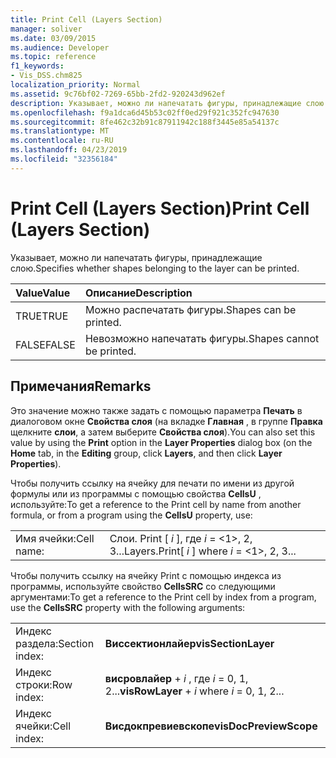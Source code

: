 ```yaml
---
title: Print Cell (Layers Section)
manager: soliver
ms.date: 03/09/2015
ms.audience: Developer
ms.topic: reference
f1_keywords:
- Vis_DSS.chm825
localization_priority: Normal
ms.assetid: 9c76bf02-7269-65bb-2fd2-920243d962ef
description: Указывает, можно ли напечатать фигуры, принадлежащие слою.
ms.openlocfilehash: f9a1dca6d45b53c02ff0ed29f921c352fc947630
ms.sourcegitcommit: 8fe462c32b91c87911942c188f3445e85a54137c
ms.translationtype: MT
ms.contentlocale: ru-RU
ms.lasthandoff: 04/23/2019
ms.locfileid: "32356184"
---
```

# <a name="print-cell-layers-section"></a><span data-ttu-id="b56ca-103">Print Cell (Layers Section)</span><span class="sxs-lookup"><span data-stu-id="b56ca-103">Print Cell (Layers Section)</span></span>

<span data-ttu-id="b56ca-104">Указывает, можно ли напечатать фигуры, принадлежащие слою.</span><span class="sxs-lookup"><span data-stu-id="b56ca-104">Specifies whether shapes belonging to the layer can be printed.</span></span>
  
|<span data-ttu-id="b56ca-105">**Value**</span><span class="sxs-lookup"><span data-stu-id="b56ca-105">**Value**</span></span>|<span data-ttu-id="b56ca-106">**Описание**</span><span class="sxs-lookup"><span data-stu-id="b56ca-106">**Description**</span></span>|
|:-----|:-----|
|<span data-ttu-id="b56ca-107">TRUE</span><span class="sxs-lookup"><span data-stu-id="b56ca-107">TRUE</span></span>  <br/> |<span data-ttu-id="b56ca-108">Можно распечатать фигуры.</span><span class="sxs-lookup"><span data-stu-id="b56ca-108">Shapes can be printed.</span></span>  <br/> |
|<span data-ttu-id="b56ca-109">FALSE</span><span class="sxs-lookup"><span data-stu-id="b56ca-109">FALSE</span></span>  <br/> |<span data-ttu-id="b56ca-110">Невозможно напечатать фигуры.</span><span class="sxs-lookup"><span data-stu-id="b56ca-110">Shapes cannot be printed.</span></span>  <br/> |
   
## <a name="remarks"></a><span data-ttu-id="b56ca-111">Примечания</span><span class="sxs-lookup"><span data-stu-id="b56ca-111">Remarks</span></span>

<span data-ttu-id="b56ca-112">Это значение можно также задать с помощью параметра **Печать** в диалоговом окне **Свойства слоя** (на вкладке **Главная** , в группе **Правка** щелкните **слои**, а затем выберите **Свойства слоя**).</span><span class="sxs-lookup"><span data-stu-id="b56ca-112">You can also set this value by using the **Print** option in the **Layer Properties** dialog box (on the **Home** tab, in the **Editing** group, click **Layers**, and then click **Layer Properties**).</span></span>
  
<span data-ttu-id="b56ca-113">Чтобы получить ссылку на ячейку для печати по имени из другой формулы или из программы с помощью свойства **CellsU** , используйте:</span><span class="sxs-lookup"><span data-stu-id="b56ca-113">To get a reference to the Print cell by name from another formula, or from a program using the **CellsU** property, use:</span></span> 
  
|||
|:-----|:-----|
|<span data-ttu-id="b56ca-114">Имя ячейки:</span><span class="sxs-lookup"><span data-stu-id="b56ca-114">Cell name:</span></span>  <br/> |<span data-ttu-id="b56ca-115">Слои. Print [ *i* ], где *i* = <1>, 2, 3...</span><span class="sxs-lookup"><span data-stu-id="b56ca-115">Layers.Print[ *i*  ] where  *i*  = <1>, 2, 3...</span></span>  <br/> |
   
<span data-ttu-id="b56ca-116">Чтобы получить ссылку на ячейку Print с помощью индекса из программы, используйте свойство **CellsSRC** со следующими аргументами:</span><span class="sxs-lookup"><span data-stu-id="b56ca-116">To get a reference to the Print cell by index from a program, use the **CellsSRC** property with the following arguments:</span></span> 
  
|||
|:-----|:-----|
|<span data-ttu-id="b56ca-117">Индекс раздела:</span><span class="sxs-lookup"><span data-stu-id="b56ca-117">Section index:</span></span>  <br/> |<span data-ttu-id="b56ca-118">**Виссектионлайер**</span><span class="sxs-lookup"><span data-stu-id="b56ca-118">**visSectionLayer**</span></span> <br/> |
|<span data-ttu-id="b56ca-119">Индекс строки:</span><span class="sxs-lookup"><span data-stu-id="b56ca-119">Row index:</span></span>  <br/> |<span data-ttu-id="b56ca-120">**висровлайер** +  *i* , где *i* = 0, 1, 2...</span><span class="sxs-lookup"><span data-stu-id="b56ca-120">**visRowLayer** +  *i*  where  *i*  = 0, 1, 2...</span></span>  <br/> |
|<span data-ttu-id="b56ca-121">Индекс ячейки:</span><span class="sxs-lookup"><span data-stu-id="b56ca-121">Cell index:</span></span>  <br/> |<span data-ttu-id="b56ca-122">**Висдокпревиевскопе**</span><span class="sxs-lookup"><span data-stu-id="b56ca-122">**visDocPreviewScope**</span></span> <br/> |
   

